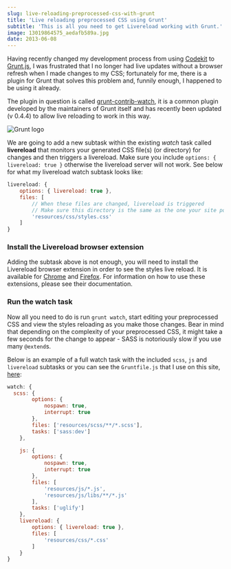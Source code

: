 ```yaml
---
slug: live-reloading-preprocessed-css-with-grunt
title: 'Live reloading preprocessed CSS using Grunt'
subtitle: 'This is all you need to get Livereload working with Grunt.'
image: 13019864575_aedafb589a.jpg
date: 2013-06-08
---
```


Having recently changed my development process from using [Codekit](http://incident57.com/codekit/) to [Grunt.js](http://gruntjs.com), I was frustrated that I no longer had live updates without a browser refresh when I made changes to my CSS; fortunately for me, there is a plugin for Grunt that solves this problem and, funnily enough, I happened to be using it already.

The plugin in question is called [grunt-contrib-watch](https://github.com/gruntjs/grunt-contrib-watch), it is a common plugin developed by the maintainers of Grunt itself and has recently been updated (v 0.4.4) to allow live reloading to work in this way.

<img src="/img/posts/dist/grunt-logo.svg" alt="Grunt logo" class="no-shadow">

We are going to add a new subtask within the existing _watch_ task called **livereload** that monitors your generated CSS file(s) (or directory) for changes and then triggers a livereload. Make sure you include `options: { livereload: true }` otherwise the livereload server will not work. See below for what my livereload watch subtask looks like:

```js
livereload: {
	options: { livereload: true },
	files: [
		// When these files are changed, livereload is triggered
		// Make sure this directory is the same as the one your site points to
		'resources/css/styles.css'
	]
}
```

### Install the Livereload browser extension

Adding the subtask above is not enough, you will need to install the Livereload browser extension in order to see the styles live reload. It is available for [Chrome](https://chrome.google.com/webstore/detail/livereload/jnihajbhpnppcggbcgedagnkighmdlei) and [Firefox](https://addons.mozilla.org/en-us/firefox/addon/livereload/). For information on how to use these extensions, please see their documentation.

### Run the watch task

Now all you need to do is run `grunt watch`, start editing your preprocessed CSS and view the styles reloading as you make those changes. Bear in mind that depending on the complexity of your preprocessed CSS, it might take a few seconds for the change to appear - SASS is notoriously slow if you use many `@extend`s.

Below is an example of a full watch task with the included `scss`, `js` and `livereload` subtasks or you can see the `Gruntfile.js` that I use on this site, [here](https://github.com/mrmartineau/zander.wtf/blob/master/Gruntfile.js):

```js
watch: {
  scss: {
    	options: {
			nospawn: true,
			interrupt: true
		},
		files: ['resources/scss/**/*.scss'],
		tasks: ['sass:dev']
	},

	js: {
		options: {
			nospawn: true,
			interrupt: true
		},
		files: [
			'resources/js/*.js',
			'resources/js/libs/**/*.js'
		],
		tasks: ['uglify']
	},
	livereload: {
		options: { livereload: true },
		files: [
			'resources/css/*.css'
		]
	}
}
```
